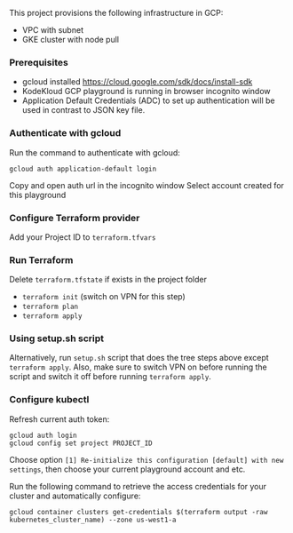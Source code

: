 This project provisions the following infrastructure in GCP:

- VPC with subnet
- GKE cluster with node pull


### Prerequisites

- gcloud installed https://cloud.google.com/sdk/docs/install-sdk
- KodeKloud GCP playground is running in browser incognito window 
- Application Default Credentials (ADC) to set up authentication will be used in contrast to JSON key file.

### Authenticate with gcloud

Run the command to authenticate with gcloud:

```
gcloud auth application-default login
```
Copy and open auth url in the incognito window
Select account created for this playground

### Configure Terraform provider

Add your Project ID to `terraform.tfvars`

### Run Terraform

Delete `terraform.tfstate` if exists in the project folder
- `terraform init` (switch on VPN for this step)
- `terraform plan`
- `terraform apply`

### Using setup.sh script

Alternatively, run `setup.sh` script that does the tree steps above except `terraform apply`. Also, make sure to switch VPN on before running the script and switch it off 
before running `terraform apply`.

### Configure kubectl

Refresh current auth token:

```
gcloud auth login
gcloud config set project PROJECT_ID
```

Choose option `[1] Re-initialize this configuration [default] with new settings`, then choose your current playground account and etc.

Run the following command to retrieve the access credentials for your cluster and automatically configure:

```
gcloud container clusters get-credentials $(terraform output -raw kubernetes_cluster_name) --zone us-west1-a
```
